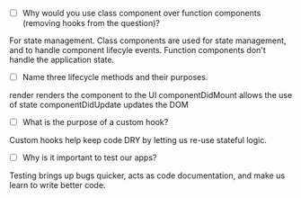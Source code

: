 - [ ] Why would you use class component over function components (removing hooks from the question)?

For state management. Class components are used for state management, and to handle component lifecyle events.
Function components don't handle the application state.

- [ ] Name three lifecycle methods and their purposes.

render renders the component to the UI
componentDidMount allows the use of state
componentDidUpdate updates the DOM

- [ ] What is the purpose of a custom hook?

Custom hooks help keep code DRY by letting us re-use stateful logic.

- [ ] Why is it important to test our apps?

Testing brings up bugs quicker, acts as code documentation, and make us learn to write better code.